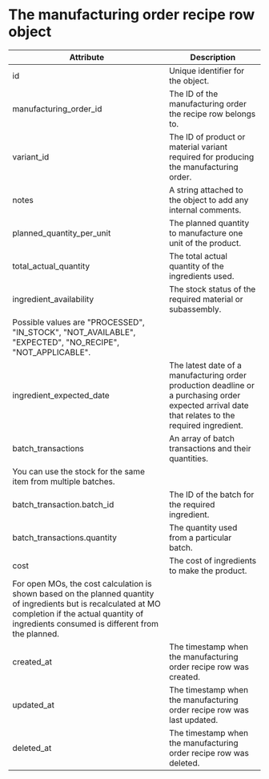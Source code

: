 # The manufacturing order recipe row object

| Attribute                                                                                                                                                                                                   | Description                                                                                                                                       |
| ----------------------------------------------------------------------------------------------------------------------------------------------------------------------------------------------------------- | ------------------------------------------------------------------------------------------------------------------------------------------------- |
| id                                                                                                                                                                                                          | Unique identifier for the object.                                                                                                                 |
| manufacturing_order_id                                                                                                                                                                                      | The ID of the manufacturing order the recipe row belongs to.                                                                                      |
| variant_id                                                                                                                                                                                                  | The ID of product or material variant required for producing the manufacturing order.                                                             |
| notes                                                                                                                                                                                                       | A string attached to the object to add any internal comments.                                                                                     |
| planned_quantity_per_unit                                                                                                                                                                                   | The planned quantity to manufacture one unit of the product.                                                                                      |
| total_actual_quantity                                                                                                                                                                                       | The total actual quantity of the ingredients used.                                                                                                |
| ingredient_availability                                                                                                                                                                                     | The stock status of the required material or subassembly.                                                                                         |
| Possible values are "PROCESSED", "IN_STOCK", "NOT_AVAILABLE", "EXPECTED", "NO_RECIPE", "NOT_APPLICABLE".                                                                                                    |                                                                                                                                                   |
| ingredient_expected_date                                                                                                                                                                                    | The latest date of a manufacturing order production deadline or a purchasing order expected arrival date that relates to the required ingredient. |
| batch_transactions                                                                                                                                                                                          | An array of batch transactions and their quantities.                                                                                              |
| You can use the stock for the same item from multiple batches.                                                                                                                                              |                                                                                                                                                   |
| batch_transaction.batch_id                                                                                                                                                                                  | The ID of the batch for the required ingredient.                                                                                                  |
| batch_transactions.quantity                                                                                                                                                                                 | The quantity used from a particular batch.                                                                                                        |
| cost                                                                                                                                                                                                        | The cost of ingredients to make the product.                                                                                                      |
| For open MOs, the cost calculation is shown based on the planned quantity of ingredients but is recalculated at MO completion if the actual quantity of ingredients consumed is different from the planned. |                                                                                                                                                   |
| created_at                                                                                                                                                                                                  | The timestamp when the manufacturing order recipe row was created.                                                                                |
| updated_at                                                                                                                                                                                                  | The timestamp when the manufacturing order recipe row was last updated.                                                                           |
| deleted_at                                                                                                                                                                                                  | The timestamp when the manufacturing order recipe row was deleted.                                                                                |
